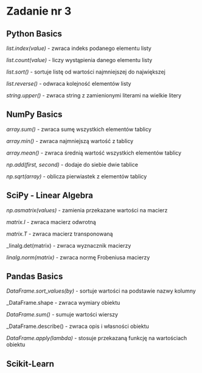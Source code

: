 # Zadanie nr 3

## Python Basics
_list.index(value)_ - zwraca indeks podanego elementu listy

_list.count(value)_ - liczy wystąpienia danego elementu listy

_list.sort()_ - sortuje listę od wartości najmniejszej do największej

_list.reverse()_ - odwraca kolejność elementów listy

_string.upper()_ - zwraca string z zamienionymi literami na wielkie litery


## NumPy Basics
_array.sum()_ - zwraca sumę wszystkich elementów tablicy

_array.min()_ - zwraca najmniejszą wartość z tablicy

_array.mean()_ - zwraca średnią wartość wszystkich elementów tablicy

_np.add(first, second)_ - dodaje do siebie dwie tablice

_np.sqrt(array)_ - oblicza pierwiastek z elementów tablicy

## SciPy - Linear Algebra

_np.asmatrix(values)_ - zamienia przekazane wartości na macierz

_matrix.I_ - zwraca macierz odwrotną

_matrix.T_ - zwraca macierz transponowaną

_linalg.det(matrix) - zwraca wyznacznik macierzy

_linalg.norm(matrix)_ - zwraca normę Frobeniusa macierzy

## Pandas Basics

_DataFrame.sort_values(by)_ - sortuje wartości na podstawie nazwy kolumny

_DataFrame.shape - zwraca wymiary obiektu

_DataFrame.sum()_ - sumuje wartości wierszy

_DataFrame.describe() - zwraca opis i własności obiektu

_DataFrame.apply(lambda)_ - stosuje przekazaną funkcję na wartościach obiektu

## Scikit-Learn